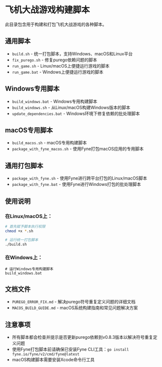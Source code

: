 # 飞机大战游戏构建脚本

此目录包含用于构建和打包飞机大战游戏的各种脚本。

## 通用脚本

- `build.sh` - 统一打包脚本，支持Windows、macOS和Linux平台
- `fix_purego.sh` - 修复purego依赖问题的脚本
- `run_game.sh` - Linux/macOS上便捷运行游戏的脚本
- `run_game.bat` - Windows上便捷运行游戏的脚本

## Windows专用脚本

- `build_windows.bat` - Windows专用构建脚本
- `build_windows.sh` - 从Linux/macOS构建Windows版本的脚本
- `update_dependencies.bat` - Windows环境下修复依赖的批处理脚本

## macOS专用脚本

- `build_macos.sh` - macOS专用构建脚本
- `package_with_fyne_macos.sh` - 使用Fyne打包macOS应用的专用脚本

## 通用打包脚本

- `package_with_fyne.sh` - 使用Fyne进行跨平台打包的Linux/macOS脚本
- `package_with_fyne.bat` - 使用Fyne进行Windows打包的批处理脚本

## 使用说明

### 在Linux/macOS上：

```bash
# 首先赋予脚本执行权限
chmod +x *.sh

# 运行统一打包脚本
./build.sh
```

### 在Windows上：

```batch
# 运行Windows专用构建脚本
build_windows.bat
```

## 文档文件

- `PUREGO_ERROR_FIX.md` - 解决purego符号重复定义问题的详细文档
- `MACOS_BUILD_GUIDE.md` - macOS系统构建指南和常见问题解决方案

## 注意事项

- 所有脚本都会检查并提示是否更新purego依赖到v0.8.3版本以解决符号重复定义问题
- 使用Fyne打包脚本前请确保已安装Fyne CLI工具：`go install fyne.io/fyne/v2/cmd/fyne@latest`
- macOS构建脚本需要安装Xcode命令行工具
